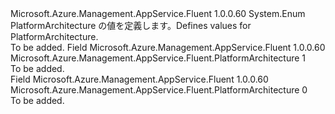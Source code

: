 <Type Name="PlatformArchitecture" FullName="Microsoft.Azure.Management.AppService.Fluent.PlatformArchitecture">
  <TypeSignature Language="C#" Value="public enum PlatformArchitecture" />
  <TypeSignature Language="ILAsm" Value=".class public auto ansi sealed PlatformArchitecture extends System.Enum" />
  <TypeSignature Language="DocId" Value="T:Microsoft.Azure.Management.AppService.Fluent.PlatformArchitecture" />
  <TypeSignature Language="VB.NET" Value="Public Enum PlatformArchitecture" />
  <TypeSignature Language="F#" Value="type PlatformArchitecture = " />
  <AssemblyInfo>
    <AssemblyName>Microsoft.Azure.Management.AppService.Fluent</AssemblyName>
    <AssemblyVersion>1.0.0.60</AssemblyVersion>
  </AssemblyInfo>
  <Base>
    <BaseTypeName>System.Enum</BaseTypeName>
  </Base>
  <Docs>
    <summary>
            <span data-ttu-id="f150b-101">PlatformArchitecture の値を定義します。</span><span class="sxs-lookup"><span data-stu-id="f150b-101">Defines values for PlatformArchitecture.</span></span>
            </summary>
    <remarks>To be added.</remarks>
  </Docs>
  <Members>
    <Member MemberName="X64">
      <MemberSignature Language="C#" Value="X64" />
      <MemberSignature Language="ILAsm" Value=".field public static literal valuetype Microsoft.Azure.Management.AppService.Fluent.PlatformArchitecture X64 = int32(1)" />
      <MemberSignature Language="DocId" Value="F:Microsoft.Azure.Management.AppService.Fluent.PlatformArchitecture.X64" />
      <MemberSignature Language="VB.NET" Value="X64" />
      <MemberSignature Language="F#" Value="X64 = 1" Usage="Microsoft.Azure.Management.AppService.Fluent.PlatformArchitecture.X64" />
      <MemberType>Field</MemberType>
      <AssemblyInfo>
        <AssemblyName>Microsoft.Azure.Management.AppService.Fluent</AssemblyName>
        <AssemblyVersion>1.0.0.60</AssemblyVersion>
      </AssemblyInfo>
      <ReturnValue>
        <ReturnType>Microsoft.Azure.Management.AppService.Fluent.PlatformArchitecture</ReturnType>
      </ReturnValue>
      <MemberValue>1</MemberValue>
      <Docs>
        <summary>To be added.</summary>
      </Docs>
    </Member>
    <Member MemberName="X86">
      <MemberSignature Language="C#" Value="X86" />
      <MemberSignature Language="ILAsm" Value=".field public static literal valuetype Microsoft.Azure.Management.AppService.Fluent.PlatformArchitecture X86 = int32(0)" />
      <MemberSignature Language="DocId" Value="F:Microsoft.Azure.Management.AppService.Fluent.PlatformArchitecture.X86" />
      <MemberSignature Language="VB.NET" Value="X86" />
      <MemberSignature Language="F#" Value="X86 = 0" Usage="Microsoft.Azure.Management.AppService.Fluent.PlatformArchitecture.X86" />
      <MemberType>Field</MemberType>
      <AssemblyInfo>
        <AssemblyName>Microsoft.Azure.Management.AppService.Fluent</AssemblyName>
        <AssemblyVersion>1.0.0.60</AssemblyVersion>
      </AssemblyInfo>
      <ReturnValue>
        <ReturnType>Microsoft.Azure.Management.AppService.Fluent.PlatformArchitecture</ReturnType>
      </ReturnValue>
      <MemberValue>0</MemberValue>
      <Docs>
        <summary>To be added.</summary>
      </Docs>
    </Member>
  </Members>
</Type>